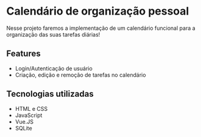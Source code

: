 # Calendário de organização pessoal

Nesse projeto faremos a implementação de um calendário funcional para a organização das suas tarefas diárias!

## Features

- Login/Autenticação de usuário
- Criação, edição e remoção de tarefas no calendário

## Tecnologias utilizadas

- HTML e CSS
- JavaScript
- Vue.JS
- SQLite
